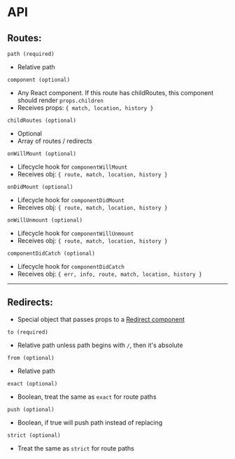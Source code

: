 # API
## Routes:
`path (required)`
  - Relative path

`component (optional)`
  - Any React component. If this route has childRoutes, this component should render `props.children`
  - Receives props: `{ match, location, history }`

`childRoutes (optional)`
  - Optional
  - Array of routes / redirects

`onWillMount (optional)`
  - Lifecycle hook for `componentWillMount`
  - Receives obj: `{ route, match, location, history }`

`onDidMount (optional)`
  - Lifecycle hook for `componentDidMount`
  - Receives obj: `{ route, match, location, history }`

`onWillUnmount (optional)`
  - Lifecycle hook for `componentWillUnmount`
  - Receives obj: `{ route, match, location, history }`

`componentDidCatch (optional)`
  - Lifecycle hook for `componentDidCatch`
  - Receives obj: `{ err, info, route, match, location, history }`

---

## Redirects:
- Special object that passes props to a [Redirect component](https://reacttraining.com/react-router/web/api/Redirect)

`to (required)`
  - Relative path unless path begins with `/`, then it's absolute

`from (optional)`
  - Relative path

`exact (optional)`
  - Boolean, treat the same as `exact` for route paths

`push (optional)`
  - Boolean, if true will push path instead of replacing

`strict (optional)`
  - Treat the same as `strict` for route paths
